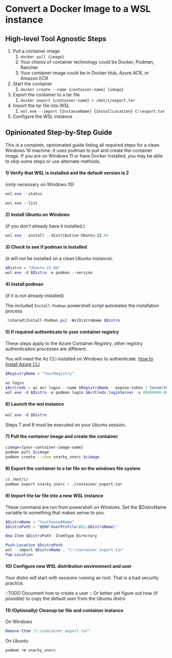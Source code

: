 # Convert a Docker Image to a WSL instance

## High-level Tool Agnostic Steps

1. Pull a container image
    1. `docker pull {image}`
    1. Your choice of container technology could be Docker, Podman, Rancher
    1. Your container image could be in Docker Hub, Azure ACR, or Amazon ECR
1. Start the container
    1. `docker create --name {container-name} {image}`
1. Export the container to a tar file
    1. `docker export {container-name} > /mnt/c/export.tar`
1. Import the tar file into WSL
    1. `wsl.exe --import {InstanceName} {InstallLocation} C:\export.tar`
1. Configure the WSL instance

## Opinionated Step-by-Step Guide

This is a complete, opinionated guide listing all required steps for a clean Windows 10 machine.
It uses podman to pull and create the container image.
If you are on Windows 11 or have Docker installed, you may be able to skip some steps or use alternate methods.

#### 1) Verify that WSL is installed and the default version is 2

(only necessary on Windows 10)

```powershell
wsl.exe --status

wsl.exe --list
```

#### 2) Install Ubuntu on Windows 

(if you don't already have it installed.)

```powershell
wsl.exe --install --distribution Ubuntu-22.04
```

#### 3) Check to see if podman is installed

(it will not be installed on a clean Ubuntu instance).

```powershell
$Distro = "Ubuntu-22.04"
wsl.exe -d $Distro -e podman --version
```

#### 4) Install podman

(if it is not already installed)

The included `Install-Podman` powershell script automates the installation process

```powershell
.\shared\Install-Podman.ps1 -WslDistroName $Distro
```

#### 5) If required authenticate to your container registry

These steps apply to the Azure Container Registry, other registry authentication processes are different.

You will need the Az CLI installed on Windows to authenticate.
[How to Install Azure CLI](https://docs.microsoft.com/en-us/cli/azure/install-azure-cli-windows?tabs=azure-cli)

```powershell
$RegistryName = "YourRegistry"

az login
$AcrCreds = az acr login --name $RegistryName --expose-token | ConvertFrom-Json
wsl.exe -d $Distro -e podman login $AcrCreds.loginServer -u 00000000-0000-0000-0000-000000000000 -p $AcrCreds.accessToken
```

#### 6) Launch the wsl instance

```powershell
wsl.exe -d $Distro
```

Steps 7 and 8 must be executed on your Ubuntu session.

#### 7) Pull the container image and create the container

```bash
cimage={your-container-image-name}
podman pull $cimage
podman create --name snarky_snorc $cimage
```

#### 8) Export the container to a tar file on the windows file system

```bash
cd /mnt/c/
podman export snarky_snorc > ./container_export.tar
```

#### 9) Import the tar file into a new WSL instance

These command are run from powershell on Windows.
Set the $DistroName variable to something that makes sense to you.

```powershell
$DistroName = "YouChooseAName"
$DistroPath = "$ENV:UserProfile\WSL\$DistroName\"

New-Item $DistroPath -ItemType Directory

Push-Location $DistroPath
wsl --import $DistroName . "C:\container_export.tar"
Pop-Location
```

#### 10) Configure new WSL distribution environment and user

Your distro will start with sessions running as root.  That is a bad security practice.

::TODO Document how to create a user
::    Or better yet figure out how (if possible) to copy the default user from the Ubuntu distro

#### 11) (Optionally) Cleanup tar file and container instance

On Windows
```powershell
Remove-Item "C:\container_export.tar"
```

On Ubuntu
```bash
podman rm snarky_snorc
```
